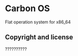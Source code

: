 Carbon OS
=========

Flat operation system for x86_64

Copyright and license
---------------------

??????????
